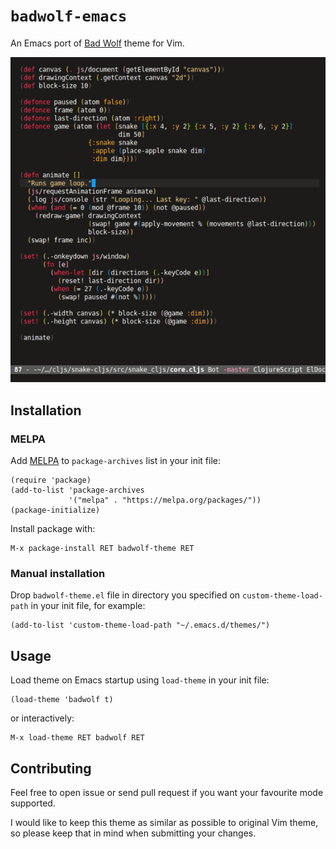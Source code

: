 `badwolf-emacs`
===============

An Emacs port of [Bad Wolf](https://github.com/sjl/badwolf) theme for
Vim.

![](screenshots/cljs.png)

Installation
------------

### MELPA

Add [MELPA](https://melpa.org/#/getting-started) to `package-archives`
list in your init file:

```
(require 'package)
(add-to-list 'package-archives
             '("melpa" . "https://melpa.org/packages/"))
(package-initialize)
```

Install package with:

```
M-x package-install RET badwolf-theme RET
```

### Manual installation

Drop `badwolf-theme.el` file in directory you specified on
`custom-theme-load-path` in your init file, for example:

```
(add-to-list 'custom-theme-load-path "~/.emacs.d/themes/")
```

Usage
-----

Load theme on Emacs startup using `load-theme` in your init file:

```
(load-theme 'badwolf t)
```

or interactively:

```
M-x load-theme RET badwolf RET
```

Contributing
------------

Feel free to open issue or send pull request if you want your
favourite mode supported.

I would like to keep this theme as similar as possible to original Vim
theme, so please keep that in mind when submitting your changes.
